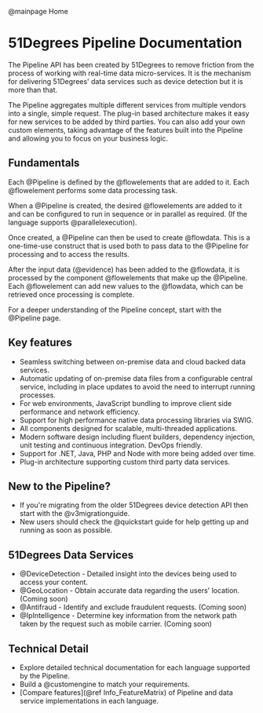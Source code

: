 @mainpage Home

# 51Degrees Pipeline Documentation

The Pipeline API has been created by 51Degrees to remove friction from the process of working with real-time data micro-services.
It is the mechanism for delivering 51Degrees' data services such as device detection but it is more than that.

The Pipeline aggregates multiple different services from multiple vendors into a single, simple request.
The plug-in based architecture makes it easy for new services to be added by third parties. You can also add your own custom elements, taking advantage of the features built into the Pipeline and allowing you to focus on your business logic.

## Fundamentals

Each @Pipeline is defined by the @flowelements that are added to it.
Each @flowelement performs some data processing task.

When a @Pipeline is created, the desired @flowelements are added to it and can be configured to run in sequence or in parallel as required. (If the language supports @parallelexecution).

Once created, a @Pipeline can then be used to create @flowdata. This is a one-time-use construct that is used both to pass data to the @Pipeline for processing and to access the results.

After the input data (@evidence) has been added to the @flowdata, it is processed by the component @flowelements that make up the @Pipeline. Each @flowelement can add new values to the @flowdata, which can be retrieved once processing is complete.

For a deeper understanding of the Pipeline concept, start with the @Pipeline page. 

## Key features

- Seamless switching between on-premise data and cloud backed data services.
- Automatic updating of on-premise data files from a configurable central service, including in place updates to avoid the need to interrupt running processes.
- For web environments, JavaScript bundling to improve client side performance and network efficiency.
- Support for high performance native data processing libraries via SWIG.
- All components designed for scalable, multi-threaded applications.
- Modern software design including fluent builders, dependency injection, unit testing and continuous integration. DevOps friendly.
- Support for .NET, Java, PHP and Node with more being added over time.
- Plug-in architecture supporting custom third party data services.

## New to the Pipeline?

* If you're migrating from the older 51Degrees device detection API then start with the @v3migrationguide.
* New users should check the @quickstart guide for help getting up and running as soon as possible.

## 51Degrees Data Services

* @DeviceDetection - Detailed insight into the devices being used to access your content.
* @GeoLocation - Obtain accurate data regarding the users' location. (Coming soon)
* @Antifraud - Identify and exclude fraudulent requests. (Coming soon)
* @IpIntelligence - Determine key information from the network path taken by the request such as mobile carrier. (Coming soon)

## Technical Detail

* Explore detailed technical documentation for each language supported by the Pipeline.
* Build a @customengine to match your requirements.
* [Compare features](@ref Info_FeatureMatrix) of Pipeline and data service implementations in each language.

